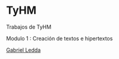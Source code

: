 # TyHM
Trabajos de TyHM
<p>
Modulo 1 : Creación de textos e hipertextos
<p>
<a href="
Currículum Vitae: "https://github.com/Gabinete13/TyHM/blob/8ebfe2ec90b26edf06bc39b9a0471616a7ca46d4/CV_Gabriel_Ledda.pdf"> Gabriel Ledda </a>

                                                                                                                         

